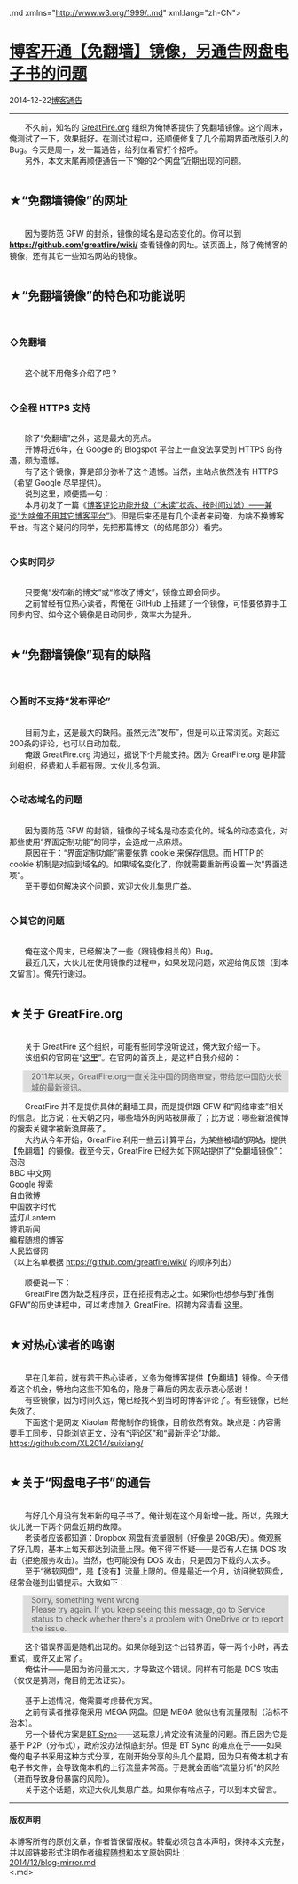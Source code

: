 <!DOCTYPE.md>
.md xmlns="http://www.w3.org/1999/..md" xml:lang="zh-CN">
<head>
<meta http-equiv="Content-Type" content="text.md; charset=utf-8" />
<meta name="generator" content="Python script by program.think@gmail.com" />
<meta name="provider" content="program-think.blogspot.com" />
<link type="text/css" rel="stylesheet" href="../../css/program-think.css" />
<title>博客开通【免翻墙】镜像，另通告网盘电子书的问题 - 编程随想的博客</title>
</head>
<body>
<div id="main" style="width:100%;">
<h1><a href="../../index.md" title="回到首页">博客开通【免翻墙】镜像，另通告网盘电子书的问题</a></h1>
<div class="post-info"><span class="date-header">2014-12-22</span><a href="../../tags/E58D9AE5AEA2E9809AE5918A.md" class="tag">博客通告</a> </div>
<hr>
<div class="post">
&#12288;&#12288;不久前，知名的 <a href="https://zh.greatfire.org/" target="_blank" rel="nofollow">GreatFire.org</a> 组织为俺博客提供了免翻墙镜像。这个周末，俺测试了一下，效果挺好。在测试过程中，还顺便修复了几个前期界面改版引入的 Bug。今天是周一，发一篇通告，给列位看官打个招呼。<br />&#12288;&#12288;另外，本文末尾再顺便通告一下“俺的2个网盘”近期出现的问题。<a name='more'></a><!--program-think--><br /><br /><h2>★“免翻墙镜像”的网址</h2><br />&#12288;&#12288;因为要防范 GFW 的封杀，镜像的域名是动态变化的。你可以到 <b><a href="https://github.com/greatfire/wiki/" target="_blank" rel="nofollow">https://github.com/greatfire/wiki/</a></b> 查看镜像的网址。该页面上，除了俺博客的镜像，还有其它一些知名网站的镜像。<br /><br /><h2>★“免翻墙镜像”的特色和功能说明</h2><br /><h3>◇免翻墙</h3><br />&#12288;&#12288;这个就不用俺多介绍了吧？<br /><br /><h3>◇全程 HTTPS 支持</h3><br />&#12288;&#12288;除了“免翻墙”之外，这是最大的亮点。<br />&#12288;&#12288;开博将近6年，在 Google 的 Blogspot 平台上一直没法享受到 HTTPS 的待遇，颇为遗憾。<br />&#12288;&#12288;有了这个镜像，算是部分弥补了这个遗憾。当然，主站点依然没有 HTTPS（希望 Google 尽早提供）。<br />&#12288;&#12288;说到这里，顺便插一句：<br />&#12288;&#12288;本月初发了一篇《<a href="../../2014/12/custom-blogger-comment.md">博客评论功能升级（“未读”状态、按时间过滤）——兼谈“为啥俺不用其它博客平台”</a>》。但是后来还是有几个读者来问俺，为啥不换博客平台。有这个疑问的同学，先把那篇博文（的结尾部分）看完。<br /><br /><h3>◇实时同步</h3><br />&#12288;&#12288;只要俺“发布新的博文”或“修改了博文”，镜像立即会同步。<br />&#12288;&#12288;之前曾经有位热心读者，帮俺在 GitHub 上搭建了一个镜像，可惜要依靠手工同步内容。如今这个镜像是自动同步，效率大为提升。<br /><br /><h2>★“免翻墙镜像”现有的缺陷</h2><br /><h3>◇暂时不支持“发布评论”</h3><br />&#12288;&#12288;目前为止，这是最大的缺陷。虽然无法“发布”，但是可以正常浏览。对超过200条的评论，也可以自动加载。<br />&#12288;&#12288;俺跟 GreatFire.org 沟通过，据说下个月能支持。因为 GreatFire.org 是非营利组织，经费和人手都有限。大伙儿多包涵。<br /><br /><h3>◇动态域名的问题</h3><br />&#12288;&#12288;因为要防范 GFW 的封锁，镜像的子域名是动态变化的。域名的动态变化，对那些使用“界面定制功能”的同学，会造成一点麻烦。<br />&#12288;&#12288;原因在于：“界面定制功能”需要依靠 cookie 来保存信息。而 HTTP 的 cookie 机制是对应到域名的。如果域名变化了，你就需要重新再设置一次“界面选项”。<br />&#12288;&#12288;至于要如何解决这个问题，欢迎大伙儿集思广益。<br /><br /><h3>◇其它的问题</h3><br />&#12288;&#12288;俺在这个周末，已经解决了一些（跟镜像相关的）Bug。<br />&#12288;&#12288;最近几天，大伙儿在使用镜像的过程中，如果发现问题，欢迎给俺反馈（到本文留言）。俺先行谢过。<br /><br /><h2>★关于 GreatFire.org</h2><br />&#12288;&#12288;关于 GreatFire 这个组织，可能有些同学没听说过，俺大致介绍一下。<br />&#12288;&#12288;该组织的官网在“<a href="https://greatfire.org/" target="_blank" rel="nofollow">这里</a>”。在官网的首页上，是这样自我介绍的：<br /><blockquote style="background-color:#DDD;">2011年以来，GreatFire.org一直关注中国的网络审查，带给您中国防火长城的最新资讯。</blockquote>&#12288;&#12288;GreatFire 并不是提供具体的翻墙工具，而是提供跟 GFW 和“网络审查”相关的信息。比方说：在天朝之内，哪些墙外的网站被屏蔽了；比方说：哪些新浪微博的搜索关键字被新浪屏蔽了。<br />&#12288;&#12288;大约从今年开始，GreatFire 利用一些云计算平台，为某些被墙的网站，提供【免翻墙】的镜像。截至今天，GreatFire 已经为如下网站提供了“免翻墙镜像”：<br />泡泡<br />BBC 中文网<br />Google 搜索<br />自由微博<br />中国数字时代<br />蓝灯/Lantern<br />博讯新闻<br />编程随想的博客<br />人民监督网<br />（以上名单根据 <a href="https://github.com/greatfire/wiki/" target="_blank" rel="nofollow">https://github.com/greatfire/wiki/</a> 的顺序列出）<br /><br />&#12288;&#12288;顺便说一下：<br />&#12288;&#12288;GreatFire 因为缺乏程序员，正在招揽有志之士。如果你也想参与到“推倒 GFW”的历史进程中，可以考虑加入 GreatFire。招聘内容请看 <a href="https://github.com/greatfire/wiki/wiki" target="_blank" rel="nofollow">这里</a>。<br /><br /><h2>★对热心读者的鸣谢</h2><br />&#12288;&#12288;早在几年前，就有若干热心读者，义务为俺博客提供【免翻墙】镜像。今天借着这个机会，特地向这些不知名的，隐身于幕后的网友表示衷心感谢！<br />&#12288;&#12288;有些镜像，因为时间久远，俺已经找不到当时的博客评论了。有些镜像，已经失效了。<br />&#12288;&#12288;下面这个是网友 Xiaolan 帮俺制作的镜像，目前依然有效。缺点是：内容需要手工同步，只能浏览正文，没有“评论区”和“最新评论”功能。<br /><a href="https://github.com/XL2014/suixiang/" target="_blank" rel="nofollow">https://github.com/XL2014/suixiang/</a><br /><br /><h2>★关于“网盘电子书”的通告</h2><br />&#12288;&#12288;有好几个月没有发布新的电子书了。俺计划在这个月新增一批。所以，先跟大伙儿说一下两个网盘近期的故障。<br />&#12288;&#12288;老读者应该都知道：Dropbox 网盘有流量限制（好像是 20GB/天）。俺观察了好几周，基本上每天都达到流量上限。俺不得不怀疑——是否有人在搞 DOS 攻击（拒绝服务攻击）。当然，也可能没有 DOS 攻击，只是因为下载的人太多。<br />&#12288;&#12288;至于“微软网盘”，是【没有】流量上限的。但是最近一个月，访问微软网盘，经常会碰到出错提示。大致如下：<br /><blockquote style="background-color:#DDD;">Sorry, something went wrong<br />Please try again. If you keep seeing this message, go to Service status to check whether there's a problem with OneDrive or to report the issue.</blockquote>&#12288;&#12288;这个错误界面是随机出现的。如果你碰到这个出错界面，等一两个小时，再去重试，或许又正常了。<br />&#12288;&#12288;俺估计——是因为访问量太大，才导致这个错误。同样有可能是 DOS 攻击（仅仅是猜测，俺目前无法证实）。<br /><br />&#12288;&#12288;基于上述情况，俺需要考虑替代方案。<br />&#12288;&#12288;之前有读者推荐俺采用 MEGA 网盘。但是 MEGA 貌似也有流量限制（治标不治本）。<br />&#12288;&#12288;另一个替代方案是<a href="https://zh.wikipedia.org/wiki/BitTorrent_Sync" target="_blank" rel="nofollow">BT Sync</a>——这玩意儿肯定没有流量的问题。而且因为它是基于 P2P（分布式），政府没办法彻底封杀。但是 BT Sync 的难点在于——如果俺的电子书采用这种方式分享，在刚开始分享的头几个星期，因为只有俺本机才有电子书文件，会导致俺本机的上行流量非常高。于是就会面临“流量分析”的风险（进而导致身份暴露的风险）。<br />&#12288;&#12288;关于这个话题，欢迎大伙儿集思广益。如果你有啥点子，可以到本文留言。<div class="blogger-post-footer">
</div>
<hr>
<div class="copyright">
<h4>版权声明</h4>
本博客所有的原创文章，作者皆保留版权。转载必须包含本声明，保持本文完整，并以超链接形式注明作者<a href="mailto:program.think@gmail.com">编程随想</a>和本文原始网址：<br>
<a href="2014/12/blog-mirror.md">2014/12/blog-mirror.md</a>
</div>
</div>
</body>
<.md>
